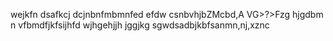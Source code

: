 wejkfn
dsafkcj
dcjnbnfmbmnfed
efdw  csnbvhjbZMcbd,A VG>?>Fzg
hjgdbm
n vfbmdfjkfsijhfd
wjhgehjjh
jggjkg
sgwdsadbjkbfsanmn,nj,xznc
